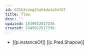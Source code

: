 ```yaml
---
id: 631b3cneg2hah4dula4n7df
title: flew
desc: ''
updated: 1649012517236
created: 1649012517236
---
```



- [[p.instanceOf]] [[c.Pred.Shapow]]
